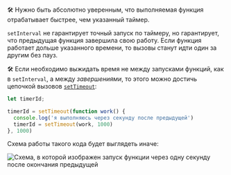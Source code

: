 🛠 Нужно быть абсолютно уверенным, что выполняемая функция отрабатывает быстрее, чем указанный таймер.

`setInterval` не гарантирует точный запуск по таймеру, но гарантирует, что предыдущая функция завершила свою работу. Если функция работает дольше указанного времени, то вызовы станут идти один за другим без пауз.

🛠 Если необходимо выжидать время не между запусками функций, как в `setInterval`, а между _завершениями_, то этого можно достичь цепочкой вызовов [`setTimeout`](/js/settimeout):

```js
let timerId;

timerId = setTimeout(function work() {
  console.log('я выполняюсь через секунду после предыдущей')
  timerId = setTimeout(work, 1000)
}, 1000)
```

Схема работы такого кода будет выглядеть иначе:

![Схема, в которой изображен запуск функции через одну секунду после окончания предыдущей](images/timeout-chain.png)
